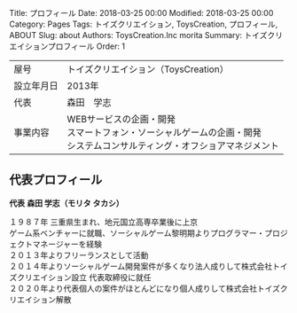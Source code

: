 Title: プロフィール
Date: 2018-03-25 00:00
Modified: 2018-03-25 00:00
Category: Pages
Tags: トイズクリエイション, ToysCreation, プロフィール, ABOUT
Slug: about
Authors: ToysCreation.Inc morita
Summary: トイズクリエイションプロフィール
Order: 1

<!--
|||
|:---|:---|
|社号|株式会社トイズクリエイション（ToysCreation Inc.）|
|設立年月日|2014年8月18日|
|代表取締役|森田　学志|
|本社|〒164-0004<br />東京都新宿区 四谷3-12 丸正総本店ビル5F|
|事業内容|WEBサービスの企画・開発<br />スマートフォン・ソーシャルゲームの企画・開発<br />システムコンサルティング・オフショアマネジメント|
-->

|||
|:---|:---|
|屋号|トイズクリエイション（ToysCreation）|
|設立年月日|2013年|
|代表|森田　学志|
|事業内容|WEBサービスの企画・開発<br />スマートフォン・ソーシャルゲームの企画・開発<br />システムコンサルティング・オフショアマネジメント|


## 代表プロフィール

**代表**
**森田 学志（モリタ タカシ）**  

１９８７年 三重県生まれ、地元国立高専卒業後に上京  
ゲーム系ベンチャーに就職、ソーシャルゲーム黎明期よりプログラマー・プロジェクトマネージャーを経験  
２０１３年よりフリーランスとして活動    
２０１４年よりソーシャルゲーム開発案件が多くなり法人成りして株式会社トイズクリエイション設立 代表取締役に就任  
２０２０年より代表個人の案件がほとんどになり個人成りして株式会社トイズクリエイション解散  
